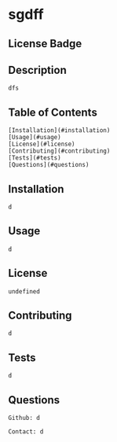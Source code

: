 
# sgdff

## License Badge

## Description
    dfs

## Table of Contents
    [Installation](#installation)
    [Usage](#usage)
    [License](#license)
    [Contributing](#contributing)
    [Tests](#tests)
    [Questions](#questions)

## Installation
    d

## Usage
    d

## License
    undefined

## Contributing
    d

## Tests
    d

## Questions
    Github: d

    Contact: d

